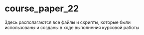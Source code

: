 # course_paper_22
Здесь располагаются все файлы и скрипты, которые были использованы и созданы в ходе выполнения курсовой работы
